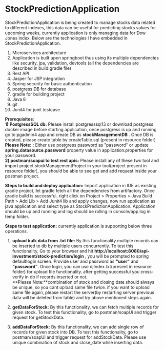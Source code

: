 # StockPredictionApplication

StockPredictionApplication is being created to manage stocks data related to different indexes, this data can be useful for predicting stocks values for upcoming weeks, currently application is only managing data for Dow Jones index. 
Below are the technologies I have embedded in StockPredictionApplication.<br/>
1) Microservices architecture <br/>
2) Application is built upon springboot thus using its multiple dependencies like security, jpa, validation, devtools (all the     dependencies are described in build.gradle file)<br/>
3) Rest API<br/>
4) Jasper for JSP integration<br/>
4) Spring security for basic authentication<br/>
5) postgress DB for database<br/>
6) gradle for building project<br/>
7) Java 8<br/>
8) git<br/>
9) Junit4 for junit testcase<br/>

**Prerequisites**: <br/>
**1) PostgressSQL db:** Please install postgresssql13 or download postgress docker image before starting application, once postgress is up and running go to pgadmin4 app and create DB as **stockManagementDB** . Once DB is created, please create table by createTable.sql (present in resource folder)<br/>
 **Please Note:** : Either use postgress password as "password" or update **spring.datasource.password** property value in application.properties for your password.<br/>
**2) postman/soapui to test rest apis:** Please install any of these two tool and import project stockManagementProject in your tool(project present in resource folder), you should be able to see get and add request inside your postman project. <br/>

**Steps to build and deploy application:** Import application in IDE as existing gradle project, let gradle fetch all the dependencies from artifactory. Once gradle build is successful, right click on Project > Properties > Java Build Path > Add Lib > Add Junit4 lib and apply changes, now run application as java application and select type as StockPredictionApplication. Application should be up and running and log should be rolling in console/app.log in temp folder.

**Steps to test application:** currently application is supporting below three operations.

1) **upload bulk data from .txt file:** By this functionality multiple records can be inserted to db by multiple users concurrently. To test this functionality, Go to your browser and hit **http://localhost:8080/api-investment/stock-prediction/login** , you will be prompted to spring defaultlogin screen. Provide user and password as **"user"** and **"password"**. Once login, you can use djIndex.txt(present in resource folder) for upload file functionality. after getting successful you cross-verify in db if records inserted or not.<br/>
 **Please Note:**combination of stock and closing date should always be unique, so you cant upload same file twice. if you want to upload same file again, please restart the server(by restarting server previous data will be deleted from table) and try above mentioned steps again.<br/>

 2) **getDataForStock:** By this functionality, we can fetch multiple records for given stock. To test this functionality, go to postman/soapUi and trigger request for getStockData.<br/>
 
3) **addDataForStock:**  By this functionality, we can add single row of records for given stock into DB. To test this functionality, go to postman/soapUi and trigger request for addStockData. Please use unique combination of stock and close_date while inserting data.<br/>
